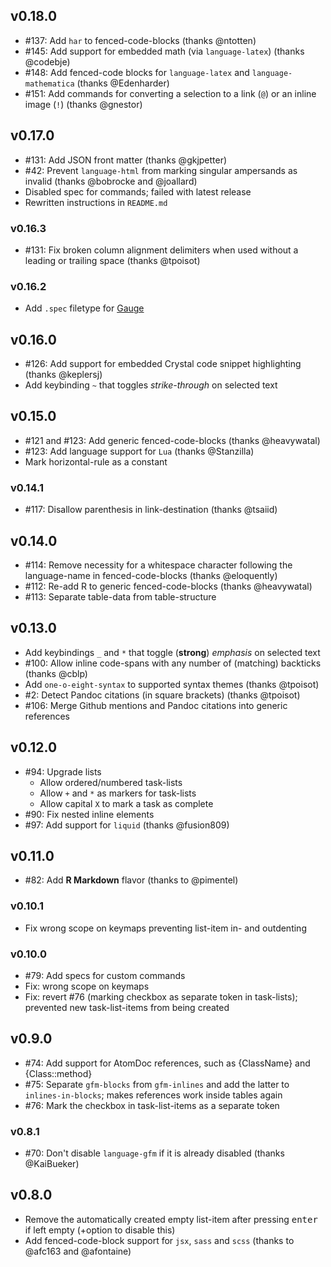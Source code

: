 ## v0.18.0
- #137: Add `har` to fenced-code-blocks (thanks @ntotten)
- #145: Add support for embedded math (via `language-latex`) (thanks @codebje)
- #148: Add fenced-code blocks for `language-latex` and `language-mathematica` (thanks @Edenharder)
- #151: Add commands for converting a selection to a link (`@`) or an inline image (`!`) (thanks @gnestor)

## v0.17.0
- #131: Add JSON front matter (thanks @gkjpetter)
- #42: Prevent `language-html` from marking singular ampersands as invalid (thanks @bobrocke and @joallard)
- Disabled spec for commands; failed with latest release
- Rewritten instructions in `README.md`

### v0.16.3
- #131: Fix broken column alignment delimiters when used without a leading or trailing space (thanks @tpoisot)

### v0.16.2
- Add `.spec` filetype for [Gauge](http://getgauge.io/documentation/user/current/getting_started/project_structure/)

## v0.16.0
- #126: Add support for embedded Crystal code snippet highlighting (thanks @keplersj)
- Add keybinding `~` that toggles _strike-through_ on selected text

## v0.15.0
- #121 and #123: Add generic fenced-code-blocks (thanks @heavywatal)
- #123: Add language support for `Lua` (thanks @Stanzilla)
- Mark horizontal-rule as a constant

### v0.14.1
- #117: Disallow parenthesis in link-destination (thanks @tsaiid)

## v0.14.0
- #114: Remove necessity for a whitespace character following the language-name in fenced-code-blocks (thanks @eloquently)
- #112: Re-add R to generic fenced-code-blocks (thanks @heavywatal)
- #113: Separate table-data from table-structure

## v0.13.0
- Add keybindings `_` and `*` that toggle (**strong**) _emphasis_ on selected text
- #100: Allow inline code-spans with any number of (matching) backticks (thanks @cblp)
- Add `one-o-eight-syntax` to supported syntax themes (thanks @tpoisot)
- #2: Detect Pandoc citations (in square brackets) (thanks @tpoisot)
- #106: Merge Github mentions and Pandoc citations into generic references

## v0.12.0
- #94: Upgrade lists
  - Allow ordered/numbered task-lists
  - Allow `+` and `*` as markers for task-lists
  - Allow capital `X` to mark a task as complete
- #90: Fix nested inline elements
- #97: Add support for `liquid` (thanks @fusion809)

## v0.11.0
- #82: Add **R Markdown** flavor (thanks to @pimentel)

### v0.10.1
- Fix wrong scope on keymaps preventing list-item in- and outdenting

### v0.10.0
- #79: Add specs for custom commands
- Fix: wrong scope on keymaps
- Fix: revert #76 (marking checkbox as separate token in task-lists); prevented new task-list-items from being created

## v0.9.0
- #74: Add support for AtomDoc references, such as {ClassName} and {Class::method}
- #75: Separate `gfm-blocks` from `gfm-inlines` and add the latter to `inlines-in-blocks`; makes references work inside tables again
- #76: Mark the checkbox in task-list-items as a separate token

### v0.8.1
- #70: Don't disable `language-gfm` if it is already disabled (thanks @KaiBueker)

## v0.8.0
- Remove the automatically created empty list-item after pressing <kbd>enter</kbd> if left empty (+option to disable this)
- Add fenced-code-block support for `jsx`, `sass` and `scss` (thanks to @afc163 and @afontaine)
